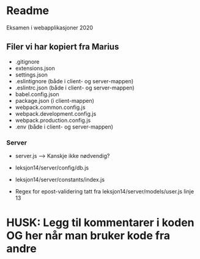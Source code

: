 # Readme

Eksamen i webapplikasjoner 2020

## Filer vi har kopiert fra Marius

- .gitignore
- extensions.json
- settings.json
- .eslintignore (både i client- og server-mappen)
- .eslintrc.json (både i client- og server-mappen)
- babel.config.json
- package.json (i client-mappen)
- webpack.common.config.js
- webpack.development.config.js
- webpack.production.config.js
- .env (både i client- og server-mappen)

### Server

- server.js --> Kanskje ikke nødvendig?

- leksjon14/server/config/db.js
- leksjon14/server/constants/index.js

- Regex for epost-validering tatt fra leksjon14/server/models/user.js linje 13

# HUSK: Legg til kommentarer i koden OG her når man bruker kode fra andre

